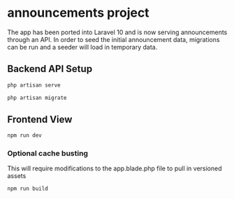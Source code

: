 # announcements project

The app has been ported into Laravel 10 and is now serving announcements through an API. In order to seed the initial announcement data, migrations can be run and a seeder will load in temporary data.
## Backend API Setup

```sh
php artisan serve
```

```sh
php artisan migrate
```

## Frontend View

```sh
npm run dev
```

### Optional cache busting
This will require modifications to the app.blade.php file to pull in versioned assets

```sh
npm run build
```
